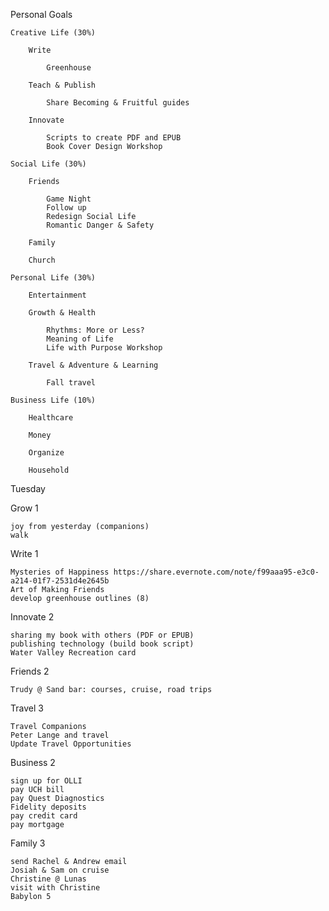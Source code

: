 Personal Goals
    
    Creative Life (30%)
    
        Write

            Greenhouse
            
        Teach & Publish

            Share Becoming & Fruitful guides
            
        Innovate

            Scripts to create PDF and EPUB
            Book Cover Design Workshop
           
    Social Life (30%)
    
        Friends

            Game Night
            Follow up
            Redesign Social Life
            Romantic Danger & Safety
        
        Family
            
        Church
            
    Personal Life (30%)
    
        Entertainment
        
        Growth & Health

            Rhythms: More or Less?
            Meaning of Life
            Life with Purpose Workshop
            
        Travel & Adventure & Learning

            Fall travel
           
    Business Life (10%)
    
        Healthcare
        
        Money
    
        Organize
        
        Household



Tuesday

Grow 1

    joy from yesterday (companions)
    walk

Write 1

    Mysteries of Happiness https://share.evernote.com/note/f99aaa95-e3c0-a214-01f7-2531d4e2645b
    Art of Making Friends
    develop greenhouse outlines (8)

Innovate 2

    sharing my book with others (PDF or EPUB)
    publishing technology (build book script)
    Water Valley Recreation card

Friends 2

    Trudy @ Sand bar: courses, cruise, road trips

Travel 3

    Travel Companions
    Peter Lange and travel
    Update Travel Opportunities

Business 2

    sign up for OLLI
    pay UCH bill
    pay Quest Diagnostics
    Fidelity deposits
    pay credit card
    pay mortgage

Family 3

    send Rachel & Andrew email
    Josiah & Sam on cruise
    Christine @ Lunas
    visit with Christine
    Babylon 5

